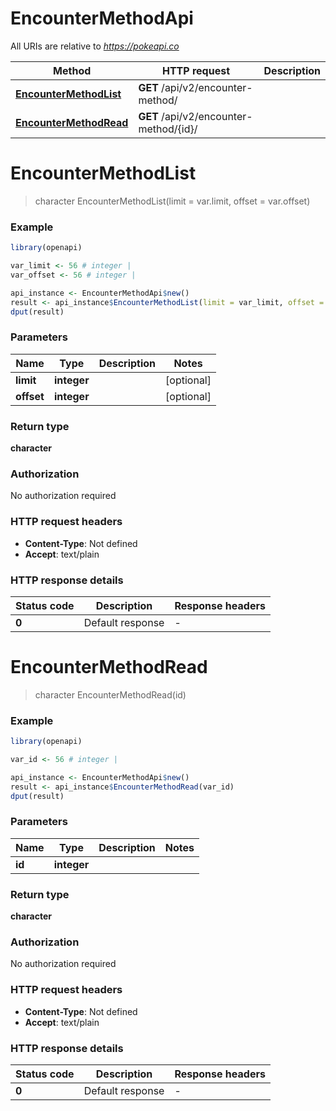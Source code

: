 # EncounterMethodApi

All URIs are relative to *https://pokeapi.co*

Method | HTTP request | Description
------------- | ------------- | -------------
[**EncounterMethodList**](EncounterMethodApi.md#EncounterMethodList) | **GET** /api/v2/encounter-method/ | 
[**EncounterMethodRead**](EncounterMethodApi.md#EncounterMethodRead) | **GET** /api/v2/encounter-method/{id}/ | 


# **EncounterMethodList**
> character EncounterMethodList(limit = var.limit, offset = var.offset)



### Example
```R
library(openapi)

var_limit <- 56 # integer | 
var_offset <- 56 # integer | 

api_instance <- EncounterMethodApi$new()
result <- api_instance$EncounterMethodList(limit = var_limit, offset = var_offset)
dput(result)
```

### Parameters

Name | Type | Description  | Notes
------------- | ------------- | ------------- | -------------
 **limit** | **integer**|  | [optional] 
 **offset** | **integer**|  | [optional] 

### Return type

**character**

### Authorization

No authorization required

### HTTP request headers

 - **Content-Type**: Not defined
 - **Accept**: text/plain

### HTTP response details
| Status code | Description | Response headers |
|-------------|-------------|------------------|
| **0** | Default response |  -  |

# **EncounterMethodRead**
> character EncounterMethodRead(id)



### Example
```R
library(openapi)

var_id <- 56 # integer | 

api_instance <- EncounterMethodApi$new()
result <- api_instance$EncounterMethodRead(var_id)
dput(result)
```

### Parameters

Name | Type | Description  | Notes
------------- | ------------- | ------------- | -------------
 **id** | **integer**|  | 

### Return type

**character**

### Authorization

No authorization required

### HTTP request headers

 - **Content-Type**: Not defined
 - **Accept**: text/plain

### HTTP response details
| Status code | Description | Response headers |
|-------------|-------------|------------------|
| **0** | Default response |  -  |


